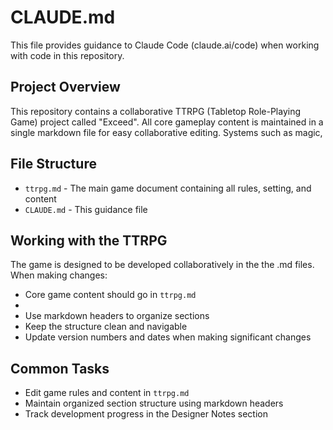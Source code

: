 # CLAUDE.md

This file provides guidance to Claude Code (claude.ai/code) when working with code in this repository.

## Project Overview

This repository contains a collaborative TTRPG (Tabletop Role-Playing Game) project called "Exceed". All core gameplay content is maintained in a single markdown file for easy collaborative editing. 
Systems such as magic, 
## File Structure

- `ttrpg.md` - The main game document containing all rules, setting, and content
- `CLAUDE.md` - This guidance file

## Working with the TTRPG

The game is designed to be developed collaboratively in the the .md files. When making changes:

- Core game content should go in `ttrpg.md`
- 
- Use markdown headers to organize sections
- Keep the structure clean and navigable
- Update version numbers and dates when making significant changes

## Common Tasks

- Edit game rules and content in `ttrpg.md`
- Maintain organized section structure using markdown headers
- Track development progress in the Designer Notes section